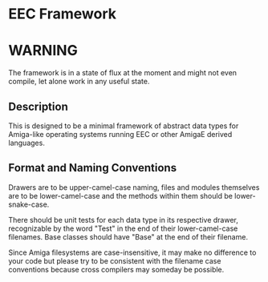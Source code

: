 # EEC Framework

# **WARNING**
The framework is in a state of flux at the moment and might not even compile, let alone work in any useful state.

## Description

This is designed to be a minimal framework of abstract data types for Amiga-like operating systems running EEC or other AmigaE derived languages.

## Format and Naming Conventions

Drawers are to be upper-camel-case naming, files and modules themselves are to be lower-camel-case and the methods within them should be lower-snake-case.

There should be unit tests for each data type in its respective drawer, recognizable by the word "Test" in the end of their lower-camel-case filenames.  Base classes should have "Base" at the end of their filename.

Since Amiga filesystems are case-insensitive, it may make no difference to your code but please try to be consistent with the filename case conventions because cross compilers may someday be possible.
